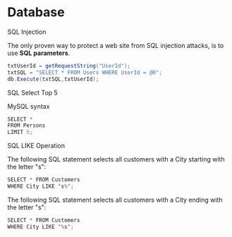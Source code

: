 # Database

SQL Injection

The only proven way to protect a web site from SQL injection attacks, is to use **SQL parameters**.

```java
txtUserId = getRequestString("UserId");
txtSQL = "SELECT * FROM Users WHERE UserId = @0";
db.Execute(txtSQL,txtUserId);
```

SQL Select Top 5

MySQL syntax
```java
SELECT *
FROM Persons
LIMIT 5;
```

SQL LIKE Operation

The following SQL statement selects all customers with a City starting with the letter "s":
```java
SELECT * FROM Customers
WHERE City LIKE 's%';
```

The following SQL statement selects all customers with a City ending with the letter "s":
```java
SELECT * FROM Customers
WHERE City LIKE '%s';
```


